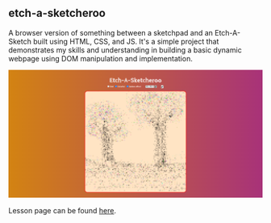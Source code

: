 ## etch-a-sketcheroo

A browser version of something between a sketchpad and an Etch-A-Sketch built using HTML, CSS, and JS. It's a simple project that demonstrates my skills and understanding in building a basic dynamic webpage using DOM manipulation and implementation. 

![Preview screenshot](./screenshot.png)

Lesson page can be found [here](https://www.theodinproject.com/lessons/foundations-etch-a-sketch#project-solution).
